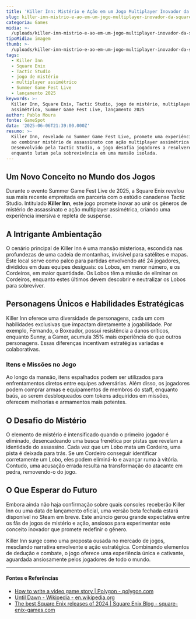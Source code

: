 ```yaml
---
title: 'Killer Inn: Mistério e Ação em um Jogo Multiplayer Inovador da Square Enix'
slug: killer-inn-mistrio-e-ao-em-um-jogo-multiplayer-inovador-da-square-enix
categoria: Games
midia: >-
  /uploads/killer-inn-mistrio-e-ao-em-um-jogo-multiplayer-inovador-da-square-enix-thumb.jpg
tipoMidia: imagem
thumb: >-
  /uploads/killer-inn-mistrio-e-ao-em-um-jogo-multiplayer-inovador-da-square-enix-thumb.jpg
tags:
  - Killer Inn
  - Square Enix
  - Tactic Studio
  - jogo de mistério
  - multiplayer assimétrico
  - Summer Game Fest Live
  - lançamento 2025
keywords: >-
  Killer Inn, Square Enix, Tactic Studio, jogo de mistério, multiplayer
  assimétrico, Summer Game Fest Live, lançamento 2025
author: Pablo Moura
fonte: GameSpot
data: '2025-06-06T21:39:00.000Z'
resumo: >-
  Killer Inn, revelado no Summer Game Fest Live, promete uma experiência única
  ao combinar mistério de assassinato com ação multiplayer assimétrica.
  Desenvolvido pela Tactic Studio, o jogo desafia jogadores a resolverem crimes
  enquanto lutam pela sobrevivência em uma mansão isolada.
---
```


## Um Novo Conceito no Mundo dos Jogos

Durante o evento Summer Game Fest Live de 2025, a Square Enix revelou sua mais recente empreitada em parceria com o estúdio canadense Tactic Studio. Intitulado **Killer Inn**, este jogo promete inovar ao unir os gêneros de mistério de assassinato e ação multiplayer assimétrica, criando uma experiência imersiva e repleta de suspense.

## A Intrigante Ambientação

O cenário principal de Killer Inn é uma mansão misteriosa, escondida nas profundezas de uma cadeia de montanhas, invisível para satélites e mapas. Este local serve como palco para partidas envolvendo até 24 jogadores, divididos em duas equipes desiguais: os Lobos, em menor número, e os Cordeiros, em maior quantidade. Os Lobos têm a missão de eliminar os Cordeiros, enquanto estes últimos devem descobrir e neutralizar os Lobos para sobreviver.

## Personagens Únicos e Habilidades Estratégicas

Killer Inn oferece uma diversidade de personagens, cada um com habilidades exclusivas que impactam diretamente a jogabilidade. Por exemplo, Fernando, o Boxeador, possui resistência a danos críticos, enquanto Sunny, a Gamer, acumula 35% mais experiência do que outros personagens. Essas diferenças incentivam estratégias variadas e colaborativas.

### Itens e Missões no Jogo

Ao longo da mansão, itens espalhados podem ser utilizados para enfrentamentos diretos entre equipes adversárias. Além disso, os jogadores podem comprar armas e equipamentos de membros do staff, enquanto baús, ao serem desbloqueados com tokens adquiridos em missões, oferecem melhorias e armamentos mais potentes.

## O Desafio do Mistério

O elemento de mistério é intensificado quando o primeiro jogador é eliminado, desencadeando uma busca frenética por pistas que revelam a identidade do assassino. Cada vez que um Lobo mata um Cordeiro, uma pista é deixada para trás. Se um Cordeiro conseguir identificar corretamente um Lobo, eles podem eliminá-lo e avançar rumo à vitória. Contudo, uma acusação errada resulta na transformação do atacante em pedra, removendo-o do jogo.

## O Que Esperar do Futuro

Embora ainda não haja confirmação sobre quais consoles receberão Killer Inn ou uma data de lançamento oficial, uma versão beta fechada estará disponível no Steam em breve. Este anúncio gerou grande expectativa entre os fãs de jogos de mistério e ação, ansiosos para experimentar este conceito inovador que promete redefinir o gênero.

Killer Inn surge como uma proposta ousada no mercado de jogos, mesclando narrativa envolvente e ação estratégica. Combinando elementos de dedução e combate, o jogo oferece uma experiência única e cativante, aguardada ansiosamente pelos jogadores de todo o mundo.

---

#### Fontes e Referências

- [How to write a video game story | Polygon - polygon.com](https://www.polygon.com/features/2019/1/10/18165611/how-to-write-a-video-game-story-narrative-building-tips)
- [Until Dawn - Wikipedia - en.wikipedia.org](https://en.wikipedia.org/wiki/Until_Dawn)
- [The best Square Enix releases of 2024 | Square Enix Blog - square-enix-games.com](https://www.square-enix-games.com/en_EU/news/square-enix-games-2024)
